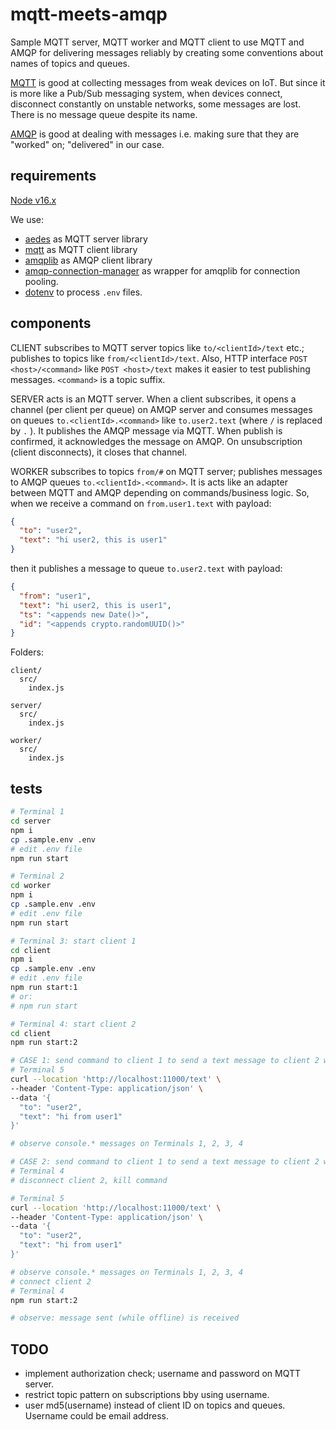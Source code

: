 # mqtt-meets-amqp

Sample MQTT server, MQTT worker and MQTT client to use MQTT and AMQP for delivering messages reliably by creating some conventions about names of topics and queues.

[MQTT](https://en.wikipedia.org/wiki/MQTT) is good at collecting messages from weak devices on IoT. But since it is more like a Pub/Sub messaging system, when devices connect, disconnect constantly on unstable networks, some messages are lost. There is no message queue despite its name.

[AMQP](https://en.wikipedia.org/wiki/Advanced_Message_Queuing_Protocol) is good at dealing with messages i.e. making sure that they are "worked" on; "delivered" in our case.

## requirements

[Node v16.x](https://nodejs.org/en)

We use:

* [aedes](https://www.npmjs.com/package/aedes) as MQTT server library
* [mqtt](https://www.npmjs.com/package/mqtt) as MQTT client library
* [amqplib](https://www.npmjs.com/package/amqplib) as AMQP client library
* [amqp-connection-manager](https://www.npmjs.com/package/amqp-connection-manager) as wrapper for amqplib for connection pooling.
* [dotenv](https://www.npmjs.com/package/dotenv) to process `.env` files.

## components

CLIENT subscribes to MQTT server topics like `to/<clientId>/text` etc.; publishes to topics like `from/<clientId>/text`. Also, HTTP interface `POST <host>/<command>` like `POST <host>/text` makes it easier to test publishing messages. `<command>` is a topic suffix.

SERVER acts is an MQTT server. When a client subscribes, it opens a channel (per client per queue) on AMQP server and consumes messages on queues `to.<clientId>.<command>` like `to.user2.text` (where `/` is replaced by `.` ). It publishes the AMQP message via MQTT. When publish is confirmed, it acknowledges the message on AMQP. On unsubscription (client disconnects), it closes that channel.

WORKER subscribes to topics `from/#` on MQTT server; publishes messages to AMQP queues `to.<clientId>.<command>`. It is acts like an adapter between MQTT and AMQP depending on commands/business logic. So, when we receive a command on `from.user1.text` with payload:

```json
{
  "to": "user2",
  "text": "hi user2, this is user1"
}
```

then it publishes a message to queue `to.user2.text` with payload:

```json
{
  "from": "user1",
  "text": "hi user2, this is user1",
  "ts": "<appends new Date()>",
  "id": "<appends crypto.randomUUID()>"
}
```

Folders:

```plain
client/
  src/
    index.js

server/
  src/
    index.js

worker/
  src/
    index.js
```

## tests

```sh
# Terminal 1
cd server
npm i
cp .sample.env .env
# edit .env file
npm run start

# Terminal 2
cd worker
npm i
cp .sample.env .env
# edit .env file
npm run start

# Terminal 3: start client 1
cd client
npm i
cp .sample.env .env
# edit .env file
npm run start:1
# or:
# npm run start

# Terminal 4: start client 2
cd client
npm run start:2

# CASE 1: send command to client 1 to send a text message to client 2 when all components are online
# Terminal 5
curl --location 'http://localhost:11000/text' \
--header 'Content-Type: application/json' \
--data '{
  "to": "user2",
  "text": "hi from user1"
}'

# observe console.* messages on Terminals 1, 2, 3, 4

# CASE 2: send command to client 1 to send a text message to client 2 when client 2 is offline
# Terminal 4
# disconnect client 2, kill command

# Terminal 5
curl --location 'http://localhost:11000/text' \
--header 'Content-Type: application/json' \
--data '{
  "to": "user2",
  "text": "hi from user1"
}'

# observe console.* messages on Terminals 1, 2, 3, 4
# connect client 2
# Terminal 4
npm run start:2

# observe: message sent (while offline) is received
```

## TODO

* implement authorization check; username and password on MQTT server.
* restrict topic pattern on subscriptions bby using username.
* user md5(username) instead of client ID on topics and queues. Username could be email address.
